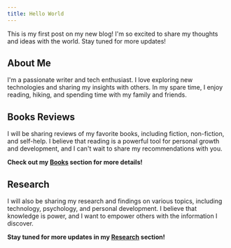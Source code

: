 ```yaml
---
title: Hello World
---
```


This is my first post on my new blog! I'm so excited to share my thoughts and ideas with the world. Stay tuned for more updates!

## About Me

I'm a passionate writer and tech enthusiast. I love exploring new technologies and sharing my insights with others. In my spare time, I enjoy reading, hiking, and spending time with my family and friends.

## Books Reviews

I will be sharing reviews of my favorite books, including fiction, non-fiction, and self-help. I believe that reading is a powerful tool for personal growth and development, and I can't wait to share my recommendations with you.

**Check out my [Books](./books/) section for more details!**

## Research

I will also be sharing my research and findings on various topics, including technology, psychology, and personal development. I believe that knowledge is power, and I want to empower others with the information I discover.

**Stay tuned for more updates in my [Research](./research/) section!**
